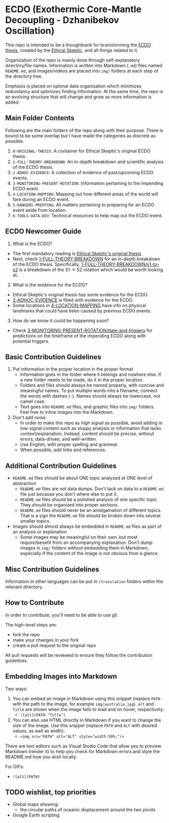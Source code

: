 # ECDO (Exothermic Core-Mantle Decoupling - Dzhanibekov Oscillation)

This repo is intended to be a thoughtbank for brainstorming the [ECDO thesis](https://theethicalskeptic.com/2024/05/23/master-exothermic-core-mantle-decoupling-dzhanibekov-oscillation-theory/), created by the [Ethical Skeptic](https://theethicalskeptic.com/), and all things related to it.

Organization of the repo is mainly done through self-explanatory directory/file names. Information is written into Markdown (`.md`) files named `README.md`, and images/videos are placed into `img/` folders at each step of the directory tree.

Emphasis is placed on optimal data organization which minimizes redundancy and optimizes finding information. At the same time, the repo is an evolving structure that will change and grow as more information is added.

## Main Folder Contents

Following are the main folders of the repo along with their purpose. There is bound to be some overlap but I have made the categories as discrete as possible.

1. `0-ORIGINAL-THESIS`: A container for Ethical Skeptic's original ECDO thesis.
2. `1-FULL-THEORY-BREAKDOWN`: An in-depth breakdown and scientific analysis of the ECDO thesis.
3. `2-ADHOC-EVIDENCE`: A collection of evidence of past/upcoming ECDO events.
4. `3-MONITORING-PRESENT-ROTATION`: Information pertaining to the impending ECDO event.
5. `4-LOCATION-MAPPING`: Mapping out how different areas of the world will fare during an ECDO event.
6. `5-DANGERS-PREPPING`: All matters pertaining to preparing for an ECDO event aside from location.
7. `6-TOOLS-DATA-DEV`: Technical resources to help map out the ECDO event.

## ECDO Newcomer Guide

1. What is the ECDO?
- The first mandatory reading is [Ethical Skeptic's original thesis](https://github.com/sovrynn/ecdo/tree/master/0-ORIGINAL-THESIS).
- Next, check [1-FULL-THEORY-BREAKDOWN](https://github.com/sovrynn/ecdo/tree/master/1-FULL-THESIS-BREAKDOWN) for an in-depth breakdown of the ECDO thesis. Specifically, [1-FULL-THEORY-BREAKDOWN/s1-to-s2](https://github.com/sovrynn/ecdo/tree/master/1-FULL-THESIS-BREAKDOWN/s1-to-s2) is a breakdown of the S1 -> S2 rotation which would be worth looking at.
2. What is the evidence for the ECDO?
- Ethical Skeptic's original thesis has some evidence for the ECDO.
- [2-ADHOC-EVIDENCE](https://github.com/sovrynn/ecdo/tree/master/2-ADHOC-EVIDENCE) is filled with evidence for the ECDO.
- Some locations in [4-LOCATION-MAPPING](https://github.com/sovrynn/ecdo/tree/master/4-LOCATION-MAPPING) have info on physical landmarks that could have been caused by previous ECDO events.
3. How do we know it could be happening soon?
- Check [3-MONITORING-PRESENT-ROTATION/date-and-triggers](https://github.com/sovrynn/ecdo/tree/master/3-MONITORING-PRESENT-ROTATION/date-and-triggers) for predictions on the timeframe of the impending ECDO along with potential triggers.

## Basic Contribution Guidelines

1. Put information in the proper location in the proper format
	- Information goes in the folder where it belongs and nowhere else. If a new folder needs to be made, do it in the proper location.
	- Folders and files should always be named properly, with concise and meaningful names. To put multiple words into a filename, connect the words with dashes (`-`). Names should always be lowercase, not camel case.
	- Text goes into `README.md` files, and graphic files into `img/` folders. Feel free to inline images into the Markdown.
2. Don't add noise
	- In order to make this repo as high signal as possible, avoid adding in low-signal content such as sloppy analysis or information that lacks context/explanation. Instead, content should be precise, without errors, data-driven, and well-written.
	- Use English, with proper spelling and grammar.
	- When possible, add links and references.

## Additional Contribution Guidelines

- `README.md` files should be about ONE topic analyzed at ONE level of abstraction
	- `README.md` files are not data dumps. Don't tack on data to a `README.md` file just because you don't where else to put it.
	- `README.md` files should be a polished analysis of one specific topic. They should be organized into proper sections.
	- `README.md` files should never be an amalgamation of different topics. That is a sign the `README.md` file should be broken down into several smaller topics.
- Images should almost always be embedded in `README.md` files as part of an analysis or explanation
	- Some images may be meaningful on their own, but most require/benefit from an accompanying explanation. Don't dump images in `img/` folders without embedding them in Markdown, especially if the content of the image is not obvious from a glance.

## Misc Contribution Guidelines

Information in other languages can be put in `/translation` folders within the relevant directory.

## How to Contribute

In order to contribute, you'll need to be able to use git.

The high-level steps are:
- fork the repo
- make your changes in your fork
- create a pull request to the original repo

All pull requests will be reviewed to ensure they follow the contribution guidelines.

## Embedding Images into Markdown

Two ways:
1. You can embed an image in Markdown using this snippet (replace `PATH` with the path to the image, for example `img/australia.jpg`). `alt` and `Title` are shown when the image fails to load and on hover, respectively:
	- `![alt](PATH "Title")`
2. You can also use HTML directly in Markdown if you want to change the size of the image. Use this snippet (replace `PATH` and `ALT` with desired values, as well as width):
	- `<img src="PATH" alt="ALT" style="width:50%;"/>`

There are text editors such as Visual Studio Code that allow you to preview Markdown (render it) to help you check for Markdown errors and style the README.md how you wish locally.

For GIFs:
- `![alt](PATH)`

## TODO wishlist, top priorities

- Global maps showing:
	- the circular paths of oceanic displacement around the two pivots
- Google Earth scripting
